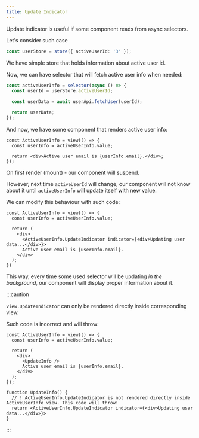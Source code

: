 ```yaml
---
title: Update Indicator
---
```


Update indicator is useful if some component reads from async selectors.

Let's consider such case

```ts
const userStore = store({ activeUserId: '3' });
```

We have simple store that holds information about active user id.

Now, we can have selector that will fetch active user info when needed:

```ts
const activeUserInfo = selector(async () => {
  const userId = userStore.activeUserId;

  const userData = await userApi.fetchUser(userId);

  return userData;
});
```

And now, we have some component that renders active user info:

```tsx
const ActiveUserInfo = view(() => {
  const userInfo = activeUserInfo.value;

  return <div>Active user email is {userInfo.email}.</div>;
});
```

On first render (mount) - our component will suspend.

However, next time `activeUserId` will change, our component will not know about it until `activeUserInfo` will update itself with new value.

We can modify this behaviour with such code:

```tsx
const ActiveUserInfo = view(() => {
  const userInfo = activeUserInfo.value;

  return (
    <div>
      <ActiveUserInfo.UpdateIndicator indicator={<div>Updating user data...</div>}>
      Active user email is {userInfo.email}.
    </div>
  );
})
```

This way, every time some used selector will be updating _in the background_, our component will display proper information about it.

:::caution

`View.UpdateIndicator` can only be rendered directly inside corresponding view.

Such code is incorrect and will throw:

```tsx
const ActiveUserInfo = view(() => {
  const userInfo = activeUserInfo.value;

  return (
    <div>
      <UpdateInfo />
      Active user email is {userInfo.email}.
    </div>
  );
});

function UpdateInfo() {
  // ! ActiveUserInfo.UpdateIndicator is not rendered directly inside ActiveUserInfo view. This code will throw!
  return <ActiveUserInfo.UpdateIndicator indicator={<div>Updating user data...</div>}>
}
```

:::
